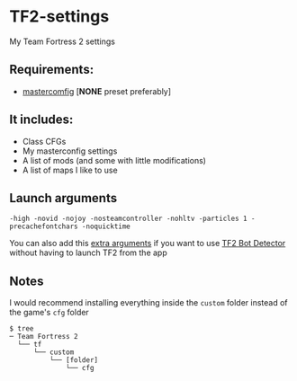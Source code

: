 # TF2-settings

My Team Fortress 2 settings

## Requirements:

- [mastercomfig](https://mastercomfig.com/) [**NONE** preset preferably]

## It includes:

- Class CFGs
- My masterconfig settings
- A list of mods (and some with little modifications)
- A list of maps I like to use

## Launch arguments

`-high -novid -nojoy -nosteamcontroller -nohltv -particles 1 -precachefontchars -noquicktime`
  
You can also add this [extra arguments](https://github.com/PazerOP/tf2_bot_detector/issues/331#:~:text=to%20API%20changes.-,Temporary%20fix%3A,-Shut%20down%20steam) if you want to use [TF2 Bot Detector](https://github.com/PazerOP/tf2_bot_detector) without having to launch TF2 from the app

## Notes

I would recommend installing everything inside the `custom` folder instead of the game's `cfg` folder
```
$ tree
─ Team Fortress 2
  └── tf
      └── custom
          └── [folder]
              └── cfg
              

